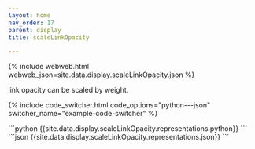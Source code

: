 ```yaml
---
layout: home
nav_order: 17
parent: display
title: scaleLinkOpacity

---
```


{% include webweb.html webweb_json=site.data.display.scaleLinkOpacity.json %}

link opacity can be scaled by weight.

{% include code_switcher.html code_options="python---json" switcher_name="example-code-switcher" %}
<div class='select-code-block example-code-switcher python-code-block select-code-block-visible'></div>
```python
{{site.data.display.scaleLinkOpacity.representations.python}}
```
<div class='select-code-block example-code-switcher json-code-block'></div>
```json
{{site.data.display.scaleLinkOpacity.representations.json}}
```